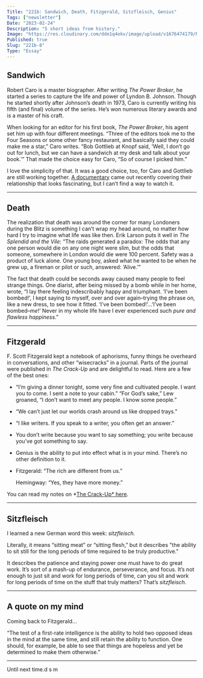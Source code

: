 ```yaml
---
Title: "221b: Sandwich, Death, Fitzgerald, Sitzfleisch, Genius"
Tags: ["newsletter"]
Date: "2023-02-24"
Description: "5 short ideas from history."
Image: "https://res.cloudinary.com/dde1q4ekv/image/upload/v1676474179/Nut_Expo02_copy_2_zryyaa.jpg"
Published: true
Slug: "221b-8"
Type: "Essay"
---
```

## Sandwich

Robert Caro is a master biographer. After writing *The Power Broker*, he started a series to capture the life and power of Lyndon B. Johnson. Though he started shortly after Johnson’s death in 1973, Caro is currently writing his fifth (and final) volume of the series. He’s won numerous literary awards and is a master of his craft.

When looking for an editor for his first book, *The Power Broker*, his agent set him up with four different meetings. “Three of the editors took me to the Four Seasons or some other fancy restaurant, and basically said they could make me a star,” Caro writes. “Bob Gottlieb at Knopf said, ‘Well, I don’t go out for lunch, but we can have a sandwich at my desk and talk about your book.’” That made the choice easy for Caro, “So of course I picked him.”

I love the simplicity of that. It was a good choice, too, for Caro and Gottlieb are still working together. [A documentary](https://www.sonyclassics.com/film/turneverypage/) came out recently covering their relationship that looks fascinating, but I can’t find a way to watch it.

---

## Death

The realization that death was around the corner for many Londoners during the Blitz is something I can’t wrap my head around, no matter how hard I try to imagine what life was like then. Erik Larson puts it well in *The Splendid and the Vile*: “The raids generated a paradox: The odds that any one person would die on any one night were slim, but the odds that someone, somewhere in London would die were 100 percent. Safety was a product of luck alone. One young boy, asked what he wanted to be when he grew up, a fireman or pilot or such, answered: ‘Alive.’”

The fact that death could be seconds away caused many people to feel strange things. One diarist, after being missed by a bomb while in her home, wrote, “I lay there feeling indescribably happy and triumphant. ‘I’ve been bombed!’, I kept saying to myself, over and over again–trying the phrase on, like a new dress, to see how it fitted. ‘I’ve been bombed!’…’I’ve been bombed–*me*!’ Never in my whole life have I ever experienced such *pure and flawless happiness*.”

---

## Fitzgerald

F. Scott Fitzgerald kept a notebook of aphorisms, funny things he overheard in conversations, and other “wisecracks” in a journal. Parts of the journal were published in *The Crack-Up* and are delightful to read. Here are a few of the best ones:

- “I’m giving a dinner tonight, some very fine and cultivated people. I want you to come. I sent a note to your cabin.” “For God’s sake,” Lew groaned, “I don’t want to meet any people. I know some people.”
- “We can’t just let our worlds crash around us like dropped trays.”
- “I like writers. If you speak to a writer, you often get an answer.”
- You don’t write because you want to say something; you write because you’ve got something to say.
- Genius is the ability to put into effect what is in your mind. There’s no other definition to it.
- Fitzgerald: “The rich are different from us.”

    Hemingway: “Yes, they have more money.”


You can read my notes on *[The Crack-Up* here](https://www.dltn.io/posts/the-crack-up-by-f-scott-fitzgerald).

---

## Sitzfleisch

I learned a new German word this week: *sitzfleisch.*

Literally, it means “sitting meat” or “sitting flesh,” but it describes "the ability to sit still for the long periods of time required to be truly productive."

It describes the patience and staying power one must have to do great work. It’s sort of a mash-up of endurance, perseverance, and focus. It’s not enough to just sit and work for long periods of time, can you sit and work for long periods of time on the stuff that truly matters? That’s *sitzfleisch*.

---

## A quote on my mind

Coming back to Fitzgerald…

“The test of a first-rate intelligence is the ability to hold two opposed ideas in the mind at the same time, and still retain the ability to function. One should, for example, be able to see that things are hopeless and yet be determined to make them otherwise.”

---

Until next time.d s m
